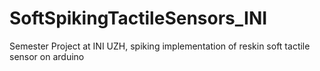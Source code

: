 # SoftSpikingTactileSensors_INI
Semester Project at INI UZH, spiking implementation of reskin soft tactile sensor on arduino
